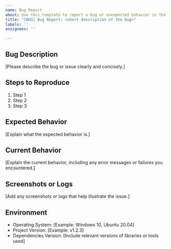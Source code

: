 ```yaml
---
name: Bug Report
about: Use this template to report a bug or unexpected behavior in the project.
title: "[BUG] Bug Report: <short description of the bug>"
labels: ''
assignees: ''

---
```


## Bug Description

[Please describe the bug or issue clearly and concisely.]

## Steps to Reproduce

1. Step 1
2. Step 2
3. Step 3

## Expected Behavior

[Explain what the expected behavior is.]

## Current Behavior

[Explain the current behavior, including any error messages or failures you encountered.]

## Screenshots or Logs

[Add any screenshots or logs that help illustrate the issue.]

## Environment

- Operating System: [Example: Windows 10, Ubuntu 20.04]
- Project Version: [Example: v1.2.3]
- Dependencies Version: [Include relevant versions of libraries or tools used]
